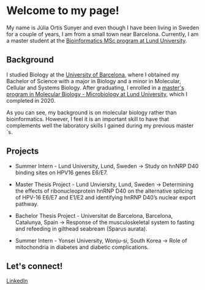 # Welcome to my page!

My name is Júlia Ortís Sunyer and even though I have been living in Sweden for a couple of years, I am from a small town near Barcelona. Currently, I am a master student at the [Bioinformatics MSc program at Lund University](https://www.lunduniversity.lu.se/lubas/i-uoh-lu-NABIF).

## Background

I studied Biology at the [University of Barcelona](https://www.ub.edu/web/portal/en/), where I obtained my Bachelor of Science with a major in Biology and a minor in Molecular, Cellular and Systems Biology. After graduating, I enrolled in a [master's program in Molecular Biology - Microbiology at Lund University](https://www.lunduniversity.lu.se/lubas/i-uoh-lu-NAMOB-MIBI), which I completed in 2020.

As you can see, my background is on molecular biology rather than bioinformatics. However, I feel it is an important skill to have that complements well the laboratory skills I gained during my previous master´s.

## Projects

- Summer Intern - Lund University, Lund, Sweden -> Study on hnNRP D40 binding sites on HPV16 genes E6/E7.

- Master Thesis Project - Lund Unviersity, Lund, Sweden -> Determining the effects of ribonucleoprotein hnRNP D40 on the alternative splicing of HPV-16 E6/E7 and E1/E2 and identifying hnRNP D40’s nuclear export pathway.

- Bachelor Thesis Project - Universitat de Barcelona, Barcelona, Catalunya, Spain -> Response of the musculoskeletal system to fasting and refeeding in gilthead seabream (Sparus aurata).

- Summer Intern - Yonsei University, Wonju-si, South Korea -> Role of mitochondria in diabetes and diabetic complications.

## Let's connect!

[LinkedIn](https://www.linkedin.com/in/ortis-julia/)

